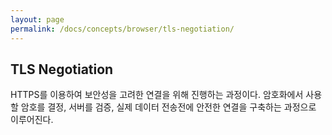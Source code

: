 ```yaml
---
layout: page
permalink: /docs/concepts/browser/tls-negotiation/
---
```


## TLS Negotiation

HTTPS를 이용하여 보안성을 고려한 연결을 위해 진행하는 과정이다. 암호화에서 사용할 암호를 결정, 서버를 검증, 실제 데이터 전송전에 안전한 연결을 구축하는 과정으로 이루어진다.
